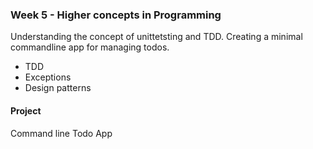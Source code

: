 ### Week 5 - Higher concepts in Programming
Understanding the concept of unittetsting and TDD. Creating a minimal commandline app for managing todos.

- TDD
- Exceptions
- Design patterns

#### Project
Command line Todo App
